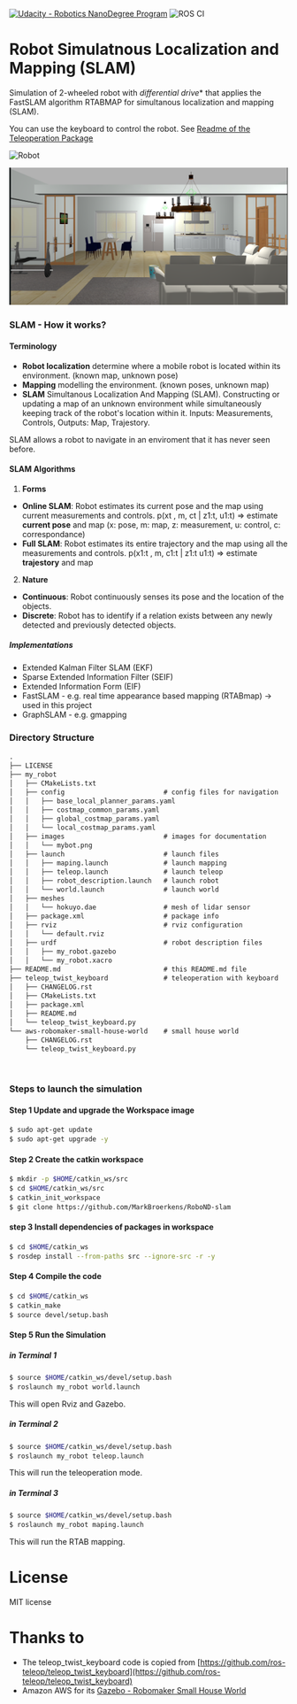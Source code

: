 [![Udacity - Robotics NanoDegree Program](https://s3-us-west-1.amazonaws.com/udacity-robotics/Extra+Images/RoboND_flag.png)](https://www.udacity.com/robotics) 
![ROS CI](https://github.com/MarkBroerkens/RoboND-slam/workflows/ROS%20CI/badge.svg)

# Robot Simulatnous Localization and Mapping (SLAM)
Simulation of 2-wheeled robot with *differential drive** that applies the FastSLAM algorithm RTABMAP for simultanous localization and mapping (SLAM).


You can use the keyboard to control the robot. See [Readme of the Teleoperation Package](https://github.com/MarkBroerkens/RoboND-slam/blob/main/teleop_twist_keyboard/README.md)


![Robot](https://github.com/MarkBroerkens/RoboND-slam/blob/main/my_robot/images/mybot.png)

![World](https://github.com/MarkBroerkens/RoboND-slam/blob/main/aws-robomaker-small-house-world/docs/images/gazebo_01.png)

### SLAM - How it works?
#### Terminology
* **Robot localization** determine where a mobile robot is located within its environment. (known map, unknown pose)
* **Mapping** modelling the environment. (known poses, unknown map)
* **SLAM** Simultanous Localization And Mapping (SLAM). Constructing or updating a map of an unknown environment while simultaneously keeping track of the robot's location within it. Inputs: Measurements, Controls, Outputs: Map, Trajestory.

SLAM allows a robot to navigate in an enviroment that it has never seen before.



#### SLAM Algorithms
1. **Forms**
 * **Online SLAM**: Robot estimates its current pose and the map using current measurements and controls.
    p(xt , m, ct | z1:t, u1:t) => estimate **current pose** and map (x: pose, m: map, z: measurement, u: control, c: correspondance)
 * **Full SLAM**: Robot estimates its entire trajectory and the map using all the measurements and controls.
    p(x1:t , m, c1:t | z1:t u1:t) => estimate **trajestory** and map 

2. **Nature**
 * **Continuous**: Robot continuously senses its pose and the location of the objects.
 * **Discrete**: Robot has to identify if a relation exists between any newly detected and previously detected objects.


##### Implementations
* Extended Kalman Filter SLAM (EKF)
* Sparse Extended Information Filter (SEIF)
* Extended Information Form (EIF)
* FastSLAM - e.g. real time appearance based mapping (RTABmap) -> used in this project
* GraphSLAM - e.g. gmapping



### Directory Structure
```
.
├── LICENSE
├── my_robot
│   ├── CMakeLists.txt
│   ├── config                         # config files for navigation
│   │   ├── base_local_planner_params.yaml
│   │   ├── costmap_common_params.yaml
│   │   ├── global_costmap_params.yaml
│   │   └── local_costmap_params.yaml
│   ├── images                         # images for documentation
│   │   └── mybot.png
│   ├── launch                         # launch files
│   │   ├── maping.launch              # launch mapping
│   │   ├── teleop.launch              # launch teleop
│   │   ├── robot_description.launch   # launch robot
│   │   └── world.launch               # launch world
│   ├── meshes                         
│   │   └── hokuyo.dae                 # mesh of lidar sensor
│   ├── package.xml                    # package info
│   ├── rviz                           # rviz configuration
│   │   └── default.rviz
│   ├── urdf                           # robot description files
│   │   ├── my_robot.gazebo
│   │   └── my_robot.xacro
├── README.md                          # this README.md file
├── teleop_twist_keyboard              # teleoperation with keyboard
│   ├── CHANGELOG.rst
│   ├── CMakeLists.txt
│   ├── package.xml
│   ├── README.md
│   └── teleop_twist_keyboard.py
└── aws-robomaker-small-house-world    # small house world
    ├── CHANGELOG.rst
    └── teleop_twist_keyboard.py

                                                                  

```


### Steps to launch the simulation

#### Step 1 Update and upgrade the Workspace image
```sh
$ sudo apt-get update
$ sudo apt-get upgrade -y
```

#### Step 2 Create the catkin workspace
```sh
$ mkdir -p $HOME/catkin_ws/src
$ cd $HOME/catkin_ws/src
$ catkin_init_workspace
$ git clone https://github.com/MarkBroerkens/RoboND-slam
```


#### step 3 Install dependencies of packages in workspace
```sh
$ cd $HOME/catkin_ws
$ rosdep install --from-paths src --ignore-src -r -y
```


#### Step 4 Compile the code
```sh
$ cd $HOME/catkin_ws
$ catkin_make
$ source devel/setup.bash
```


#### Step 5 Run the Simulation 
##### in Terminal 1
```sh
$ source $HOME/catkin_ws/devel/setup.bash
$ roslaunch my_robot world.launch

```
This will open Rviz and Gazebo. 

##### in Terminal 2
```sh
$ source $HOME/catkin_ws/devel/setup.bash
$ roslaunch my_robot teleop.launch

```
This will run the teleoperation mode.

##### in Terminal 3

```sh
$ source $HOME/catkin_ws/devel/setup.bash
$ roslaunch my_robot maping.launch
```
This will run the RTAB mapping.




# License
MIT license

# Thanks to
* The teleop_twist_keyboard code is copied from [https://github.com/ros-teleop/teleop_twist_keyboard](https://github.com/ros-teleop/teleop_twist_keyboard)
* Amazon AWS for its [Gazebo - Robomaker Small House World](https://github.com/aws-robotics/aws-robomaker-small-house-world)
